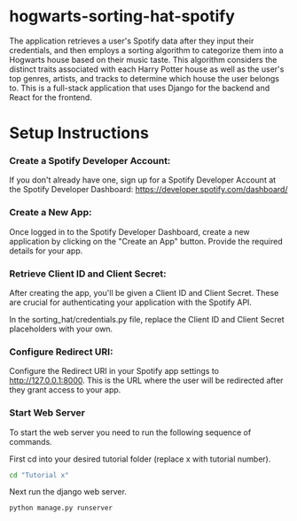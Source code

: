 # hogwarts-sorting-hat-spotify

The application retrieves a user's Spotify data after they input their credentials, and then employs a sorting algorithm to categorize them into a Hogwarts house based on their music taste. This algorithm considers the distinct traits associated with each Harry Potter house as well as the user's top genres, artists, and tracks to determine which house the user belongs to. This is a full-stack application that uses Django for the backend and React for the frontend.

# Setup Instructions

### Create a Spotify Developer Account:
If you don't already have one, sign up for a Spotify Developer Account at the Spotify Developer Dashboard: https://developer.spotify.com/dashboard/

### Create a New App:
Once logged in to the Spotify Developer Dashboard, create a new application by clicking on the "Create an App" button. Provide the required details for your app.

### Retrieve Client ID and Client Secret:
After creating the app, you'll be given a Client ID and Client Secret. These are crucial for authenticating your application with the Spotify API. 

In the sorting_hat/credentials.py file, replace the Client ID and Client Secret placeholders with your own.

### Configure Redirect URI:
Configure the Redirect URI in your Spotify app settings to http://127.0.0.1:8000. This is the URL where the user will be redirected after they grant access to your app.

### Start Web Server

To start the web server you need to run the following sequence of commands.

First cd into your desired tutorial folder (replace x with tutorial number).
```bash 
cd "Tutorial x"
```
Next run the django web server.
```bash
python manage.py runserver
```

